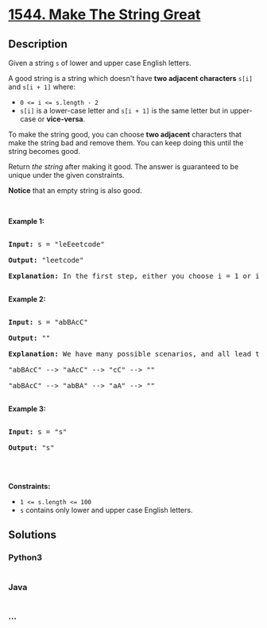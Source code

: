 # [1544. Make The String Great](https://leetcode.com/problems/make-the-string-great)



## Description

<p>Given a string <code>s</code> of lower and upper case English letters.</p>



<p>A good string is a string which doesn&#39;t have&nbsp;<strong>two adjacent characters</strong> <code>s[i]</code> and <code>s[i + 1]</code> where:</p>



<ul>
	<li><code>0 &lt;= i &lt;= s.length - 2</code></li>
	<li><code>s[i]</code> is a lower-case letter and <code>s[i + 1]</code> is the same letter but in upper-case&nbsp;or <strong>vice-versa</strong>.</li>

</ul>



<p>To make the string good, you can choose <strong>two adjacent</strong> characters that make the string bad and remove them. You can keep doing this until the string becomes good.</p>



<p>Return <em>the string</em> after making it good. The answer is guaranteed to be unique under the given constraints.</p>



<p><strong>Notice</strong> that an empty string is also good.</p>



<p>&nbsp;</p>

<p><strong>Example 1:</strong></p>



<pre>

<strong>Input:</strong> s = &quot;leEeetcode&quot;

<strong>Output:</strong> &quot;leetcode&quot;

<strong>Explanation:</strong> In the first step, either you choose i = 1 or i = 2, both will result &quot;leEeetcode&quot; to be reduced to &quot;leetcode&quot;.

</pre>



<p><strong>Example 2:</strong></p>



<pre>

<strong>Input:</strong> s = &quot;abBAcC&quot;

<strong>Output:</strong> &quot;&quot;

<strong>Explanation:</strong> We have many possible scenarios, and all lead to the same answer. For example:

&quot;abBAcC&quot; --&gt; &quot;aAcC&quot; --&gt; &quot;cC&quot; --&gt; &quot;&quot;

&quot;abBAcC&quot; --&gt; &quot;abBA&quot; --&gt; &quot;aA&quot; --&gt; &quot;&quot;

</pre>



<p><strong>Example 3:</strong></p>



<pre>

<strong>Input:</strong> s = &quot;s&quot;

<strong>Output:</strong> &quot;s&quot;

</pre>



<p>&nbsp;</p>

<p><strong>Constraints:</strong></p>



<ul>
	<li><code>1 &lt;= s.length &lt;= 100</code></li>
	<li><code>s</code> contains only lower and upper case English letters.</li>
</ul>

## Solutions

<!-- tabs:start -->

### **Python3**

```python

```

### **Java**

```java

```

### **...**

```

```

<!-- tabs:end -->
